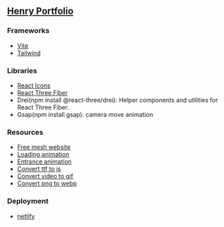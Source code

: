 ## [Henry Portfolio](https://henry-chung-3d-portfolio.netlify.app/)

### Frameworks

- [Vite](https://vitejs.dev/guide/)
- [Tailwind](https://tailwindcss.com/docs/guides/create-react-app)

### Libraries

- [React Icons](https://react-icons.github.io/react-icons/)
- [React Three Fiber](https://r3f.docs.pmnd.rs/getting-started/introduction)
- Drei(npm install @react-three/drei): Helper components and utilities for React Three Fiber.
- Gsap(npm install gsap): camera move animation

### Resources

- [Free mesh website](https://www.turbosquid.com/)
- [Loading animation](https://css-loaders.com/arcade/)
- [Entrance animation](https://animista.net/)
- [Convert ttf to js](https://gero3.github.io/facetype.js/)
- [Convert video to gif](https://ezgif.com/video-to-gif/ezgif-4-8988ceccde.mp4)
- [Convert png to webp](https://cloudconvert.com/png-to-webp)

### Deployment

- [netlify](https://www.netlify.com/)
